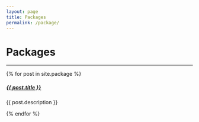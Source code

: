 ```yaml
---
layout: page
title: Packages
permalink: /package/
---
```


# Packages

<div class="section-index">
    <hr class="panel-line">
    {% for post in site.package  %}        
    <div class="entry">
    <h5><a href="{{ post.url | prepend: site.baseurl }}">{{ post.title }}</a></h5>
    <p>{{ post.description }}</p>
    </div>{% endfor %}
</div>
